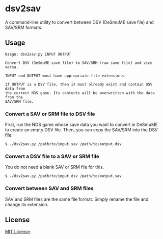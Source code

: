 # dsv2sav

A command-line utility to convert between DSV (DeSmuME save file) and SAV/SRM formats.

## Usage

```
Usage: dsv2sav.py INPUT OUTPUT

Convert DSV (DeSmuME save file) to SAV/SRM (raw save file) and vice versa.

INPUT and OUTPUT must have appropriate file extensions.

If OUTPUT is a DSV file, then it must already exist and contain DSV data from
the correct NDS game. Its contents will be overwritten with the data from the
SAV/SRM file.
```

### Convert a SAV or SRM file to DSV file

First, run the NDS game whose save data you want to convert in DeSmuME to create an empty DSV file. Then, you can copy the SAV/SRM into the DSV file:

```console
$ ./dsv2sav.py /path/to/input.sav /path/to/output.dsv
```

### Convert a DSV file to a SAV or SRM file

You do not need a blank SAV or SRM file for this.

```console
$ ./dsv2sav.py /path/to/input.dsv /path/to/output.sav
```

### Convert between SAV and SRM files

SAV and SRM files are the same file format. Simply rename the file and change its extension.

## License

[MIT License](LICENSE).
